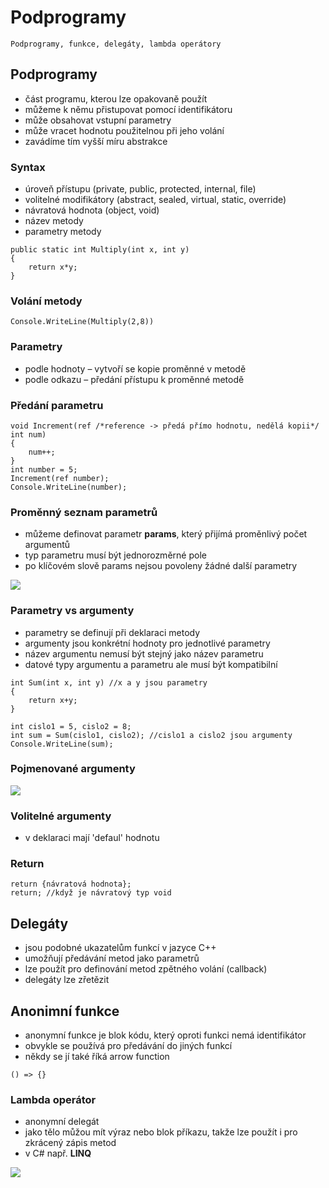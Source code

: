 # Podprogramy

`Podprogramy, funkce, delegáty, lambda operátory`

## Podprogramy

- část programu, kterou lze opakovaně použít
- můžeme k němu přistupovat pomocí identifikátoru
- může obsahovat vstupní parametry
- může vracet hodnotu použitelnou při jeho volání
- zavádíme tím vyšší míru abstrakce

### Syntax

- úroveň přístupu (private, public, protected, internal, file)
- volitelné modifikátory (abstract, sealed, virtual, static, override)
- návratová hodnota (object, void)
- název metody
- parametry metody

```CSharp
public static int Multiply(int x, int y)
{
    return x*y;
}
```

### Volání metody

```CSharp
Console.WriteLine(Multiply(2,8))
```

### Parametry

- podle hodnoty – vytvoří se kopie proměnné v metodě
- podle odkazu – předání přístupu k proměnné metodě

### Předání parametru

```CSharp
void Increment(ref /*reference -> předá přímo hodnotu, nedělá kopii*/ int num)
{
    num++;
}
int number = 5;
Increment(ref number);
Console.WriteLine(number);
```

### Proměnný seznam parametrů

- můžeme definovat parametr **params**, který přijímá proměnlivý počet argumentů
- typ parametru musí být jednorozměrné pole
- po klíčovém slově params nejsou povoleny žádné další parametry

<image src="./images/params.png">

### Parametry vs argumenty

- parametry se definují při deklaraci metody
- argumenty jsou konkrétní hodnoty pro jednotlivé parametry
- název argumentu nemusí být stejný jako název parametru
- datové typy argumentu a parametru ale musí být kompatibilní

```CSharp
int Sum(int x, int y) //x a y jsou parametry
{
    return x+y;
}

int cislo1 = 5, cislo2 = 8;
int sum = Sum(cislo1, cislo2); //cislo1 a cislo2 jsou argumenty
Console.WriteLine(sum);
```

### Pojmenované argumenty

<image src="./images/named.png">

### Volitelné argumenty

- v deklaraci mají 'defaul' hodnotu

### Return

```CSharp
return {návratová hodnota};
return; //když je návratový typ void
```

## Delegáty

- jsou podobné ukazatelům funkcí v jazyce C++
- umožňují předávání metod jako parametrů
- lze použít pro definování metod zpětného volání (callback)
- delegáty lze zřetězit

## Anonimní funkce

- anonymní funkce je blok kódu, který oproti funkci nemá identifikátor
- obvykle se používá pro předávání do jiných funkcí
- někdy se jí také říká arrow function

```
() => {}
```

### Lambda operátor

- anonymní delegát
- jako tělo můžou mít výraz nebo blok příkazu, takže lze použít i pro zkrácený zápis metod
- v C# např. **LINQ**

<image src="./images/linq.png">
